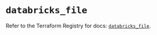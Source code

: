 # `databricks_file`

Refer to the Terraform Registry for docs: [`databricks_file`](https://registry.terraform.io/providers/databricks/databricks/1.39.0/docs/resources/file).
